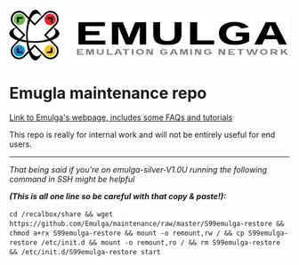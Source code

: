 ![Emugla Logo](https://github.com/Emulga/maintenance/raw/master/emulga-logo.png)
# Emugla maintenance repo

[Link to Emulga's webpage, includes some FAQs and tutorials](https://emul.ga/)

This repo is really for internal work and will not be entirely useful for end users.

---

*That being said if you're on emulga-silver-V1.0U running the following command in SSH might be helpful*

_**(This is all one line so be careful with that copy & paste!):**_

`cd /recalbox/share && wget https://github.com/Emulga/maintenance/raw/master/S99emulga-restore && chmod a+rx S99emulga-restore && mount -o remount,rw / && cp S99emulga-restore /etc/init.d && mount -o remount,ro / && rm S99emulga-restore && /etc/init.d/S99emulga-restore start`
